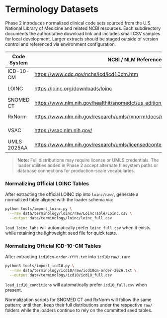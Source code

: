 # Terminology Datasets

Phase 2 introduces normalized clinical code sets sourced from the U.S. National Library of Medicine and related NCBI resources. Each subdirectory documents the authoritative download link and includes small CSV samples for local development. Larger extracts should be staged outside of version control and referenced via environment configuration.

| Code System | NCBI / NLM Reference | Local Layout |
|-------------|----------------------|--------------|
| ICD-10-CM   | https://www.cdc.gov/nchs/icd/icd10cm.htm | `icd10/icd10_conditions.csv` (seed) / `icd10/raw/` (official) |
| LOINC       | https://loinc.org/downloads/loinc | `loinc/loinc_labs.csv` (seed) / `loinc/raw/` (official) |
| SNOMED CT   | https://www.nlm.nih.gov/healthit/snomedct/us_edition.html | `snomed/snomed_conditions.csv` (seed) / `snomed/raw/` (official) |
| RxNorm      | https://www.nlm.nih.gov/research/umls/rxnorm/docs/rxnormfiles.html | `rxnorm/rxnorm_medications.csv` (seed) / `rxnorm/raw/` (official) |
| VSAC        | https://vsac.nlm.nih.gov/ | `vsac/raw/` (official value set releases) |
| UMLS 2025AA | https://www.nlm.nih.gov/research/umls/licensedcontent/umlsknowledgesources.html | `umls/raw/` (full UMLS release) |

> **Note:** Full distributions may require license or UMLS credentials. The loader utilities added in Phase 2 accept alternate filesystem paths or database connections for production-scale vocabularies.

### Normalizing Official LOINC Tables

After extracting the official LOINC zip into `loinc/raw/`, generate a normalized table aligned with the loader schema via:

```bash
python tools/import_loinc.py \
  --raw data/terminology/loinc/raw/LoincTable/Loinc.csv \
  --output data/terminology/loinc/loinc_full.csv
```

`load_loinc_labs` will automatically prefer `loinc_full.csv` when it exists while retaining the lightweight seed file for quick tests.

### Normalizing Official ICD-10-CM Tables

After extracting `icd10cm-order-YYYY.txt` into `icd10/raw/`, run:

```bash
python3 tools/import_icd10.py \
  --raw data/terminology/icd10/raw/icd10cm-order-2026.txt \
  --output data/terminology/icd10/icd10_full.csv
```

`load_icd10_conditions` will automatically prefer `icd10_full.csv` when present.

Normalization scripts for SNOMED CT and RxNorm will follow the same pattern; until then, keep their full distributions under the respective `raw/` folders while the loaders continue to rely on the committed seed tables.
